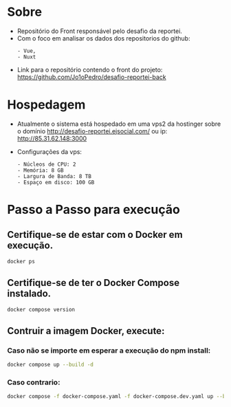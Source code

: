 # Sobre

- Repositório do Front responsável pelo desafio da reportei.
- Com o foco em analisar os dados dos repositorios do github:
  ```
  - Vue,
  - Nuxt
  ```
- Link para o repositório contendo o front do projeto: https://github.com/Jo1oPedro/desafio-reportei-back

# Hospedagem

- Atualmente o sistema está hospedado em uma vps2 da hostinger sobre o domínio http://desafio-reportei.ejsocial.com/ ou ip: http://85.31.62.148:3000

- Configurações da vps:
  ```
  - Núcleos de CPU: 2
  - Memória: 8 GB
  - Largura de Banda: 8 TB
  - Espaço em disco: 100 GB
  ```

# Passo a Passo para execução

## Certifique-se de estar com o Docker em execução.

```sh
docker ps
```

## Certifique-se de ter o Docker Compose instalado.

```sh
docker compose version
```

## Contruir a imagem Docker, execute:

### Caso não se importe em esperar a execução do npm install:

```sh
docker compose up --build -d
```

### Caso contrario:

```sh
docker compose -f docker-compose.yaml -f docker-compose.dev.yaml up --build -d
```
